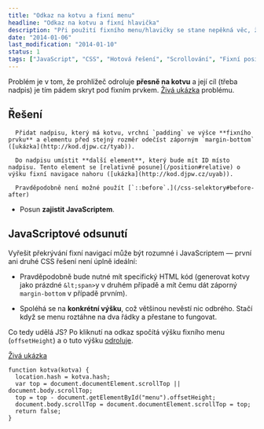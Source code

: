 ```yaml
---
title: "Odkaz na kotvu a fixní menu"
headline: "Odkaz na kotvu a fixní hlavička"
description: "Při použití fixního menu/hlavičky se stane nepěkná věc, že při odkazu na kotvu je cíl skryt pod menu. Co s tím?"
date: "2014-01-06"
last_modification: "2014-01-10"
status: 1
tags: ["JavaScript", "CSS", "Hotová řešení", "Scrollování", "Fixní posice"]
---
```


Problém je v tom, že prohlížeč odroluje **přesně na kotvu** a její cíl (třeba nadpis) je tím pádem skryt pod fixním prvkem. [Živá ukázka](http://kod.djpw.cz/syab) problému.

## Řešení

      Přidat nadpisu, který má kotvu, vrchní `padding` ve výšce **fixního prvku** a elementu před stejný rozměr odečíst záporným `margin-bottom` ([ukázka](http://kod.djpw.cz/tyab)).

      Do nadpisu umístit **další element**, který bude mít ID místo nadpisu. Tento element se [relativně posune](/position#relative) o výšku fixní navigace nahoru ([ukázka](http://kod.djpw.cz/uyab)).

      Pravděpodobně není možné použít [`::before`.](/css-selektory#before-after)

  - Posun **zajistit JavaScriptem**.

## JavaScriptové odsunutí

Vyřešit překrývání fixní navigací může být rozumné i JavaScriptem — první ani druhé CSS řešení není úplně ideální:

  - Pravděpodobně bude nutné mít specifický HTML kód (generovat kotvy jako prázdné `&lt;span>`y v druhém případě a mít čemu dát záporný `margin-bottom` v případě prvním).

  - Spoléhá se na **konkrétní výšku**, což většinou nevěstí nic odbrého. Stačí když se menu roztáhne na dva řádky a přestane to fungovat.

Co tedy udělá JS? Po kliknutí na odkaz spočítá výšku fixního menu (`offsetHeight`) a o tuto výšku [odroluje](/odrolovani).

[Živá ukázka](http://kod.djpw.cz/aibb)

```
function kotva(kotva) {
  location.hash = kotva.hash;
  var top = document.documentElement.scrollTop || document.body.scrollTop;
  top = top - document.getElementById("menu").offsetHeight;
  document.body.scrollTop = document.documentElement.scrollTop = top;  
  return false;
}
```